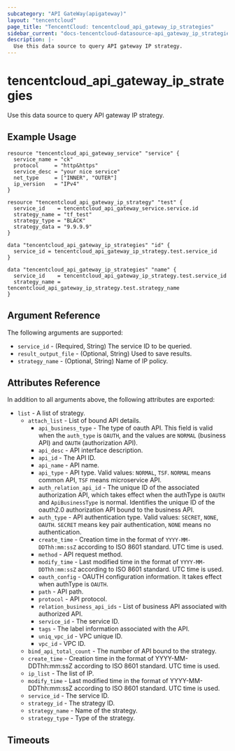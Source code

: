 ```yaml
---
subcategory: "API GateWay(apigateway)"
layout: "tencentcloud"
page_title: "TencentCloud: tencentcloud_api_gateway_ip_strategies"
sidebar_current: "docs-tencentcloud-datasource-api_gateway_ip_strategies"
description: |-
  Use this data source to query API gateway IP strategy.
---
```


# tencentcloud_api_gateway_ip_strategies

Use this data source to query API gateway IP strategy.

## Example Usage

```hcl
resource "tencentcloud_api_gateway_service" "service" {
  service_name = "ck"
  protocol     = "http&https"
  service_desc = "your nice service"
  net_type     = ["INNER", "OUTER"]
  ip_version   = "IPv4"
}

resource "tencentcloud_api_gateway_ip_strategy" "test" {
  service_id    = tencentcloud_api_gateway_service.service.id
  strategy_name = "tf_test"
  strategy_type = "BLACK"
  strategy_data = "9.9.9.9"
}

data "tencentcloud_api_gateway_ip_strategies" "id" {
  service_id = tencentcloud_api_gateway_ip_strategy.test.service_id
}

data "tencentcloud_api_gateway_ip_strategies" "name" {
  service_id    = tencentcloud_api_gateway_ip_strategy.test.service_id
  strategy_name = tencentcloud_api_gateway_ip_strategy.test.strategy_name
}
```

## Argument Reference

The following arguments are supported:

* `service_id` - (Required, String) The service ID to be queried.
* `result_output_file` - (Optional, String) Used to save results.
* `strategy_name` - (Optional, String) Name of IP policy.

## Attributes Reference

In addition to all arguments above, the following attributes are exported:

* `list` - A list of strategy.
  * `attach_list` - List of bound API details.
    * `api_business_type` - The type of oauth API. This field is valid when the `auth_type` is `OAUTH`, and the values are `NORMAL` (business API) and `OAUTH` (authorization API).
    * `api_desc` - API interface description.
    * `api_id` - The API ID.
    * `api_name` - API name.
    * `api_type` - API type. Valid values: `NORMAL`, `TSF`. `NORMAL` means common API, `TSF` means microservice API.
    * `auth_relation_api_id` - The unique ID of the associated authorization API, which takes effect when the authType is `OAUTH` and `ApiBusinessType` is normal. Identifies the unique ID of the oauth2.0 authorization API bound to the business API.
    * `auth_type` - API authentication type. Valid values: `SECRET`, `NONE`, `OAUTH`. `SECRET` means key pair authentication, `NONE` means no authentication.
    * `create_time` - Creation time in the format of `YYYY-MM-DDThh:mm:ssZ` according to ISO 8601 standard. UTC time is used.
    * `method` - API request method.
    * `modify_time` - Last modified time in the format of `YYYY-MM-DDThh:mm:ssZ` according to ISO 8601 standard. UTC time is used.
    * `oauth_config` - OAUTH configuration information. It takes effect when authType is `OAUTH`.
    * `path` - API path.
    * `protocol` - API protocol.
    * `relation_business_api_ids` - List of business API associated with authorized API.
    * `service_id` - The service ID.
    * `tags` - The label information associated with the API.
    * `uniq_vpc_id` - VPC unique ID.
    * `vpc_id` - VPC ID.
  * `bind_api_total_count` - The number of API bound to the strategy.
  * `create_time` - Creation time in the format of YYYY-MM-DDThh:mm:ssZ according to ISO 8601 standard. UTC time is used.
  * `ip_list` - The list of IP.
  * `modify_time` - Last modified time in the format of YYYY-MM-DDThh:mm:ssZ according to ISO 8601 standard. UTC time is used.
  * `service_id` - The service ID.
  * `strategy_id` - The strategy ID.
  * `strategy_name` - Name of the strategy.
  * `strategy_type` - Type of the strategy.


## Timeouts

<no value>


